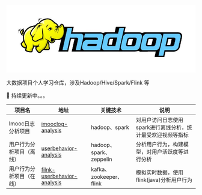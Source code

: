 ![image](images/hadoop-logo.jpg)



大数据项目个人学习仓库，涉及Hadoop/Hive/Spark/Flink 等

:seedling: 持续更新中。。。



| 项目名                   | 地址                                                         | 关键技术                | 说明                                                        |
| ------------------------ | ------------------------------------------------------------ | ----------------------- | ----------------------------------------------------------- |
| Imooc日志分析项目        | [imooclog-analysis](https://github.com/metaword/bigdata-study/tree/master/imooclog-analysis) | hadoop、spark           | 对用户访问日志使用spark进行离线分析，统计最受欢迎视频等指标 |
| 用户行为分析项目（离线） | [userbehavior-analysis](https://github.com/metaword/bigdata-study/tree/master/userbehavior-analysis) | hadoop、spark、zeppelin | 分析用户行为，构建模型，对用户活跃度等进行分析              |
| 用户行为分析项目（在线） | [filnk-userbehavior-analysis](https://github.com/metaword/bigdata-study/tree/master/filnk_userbehavior-analysis) | kafka、zookeeper、flink | 模拟实时数据，使用flink(java)分析用户行为                   |

